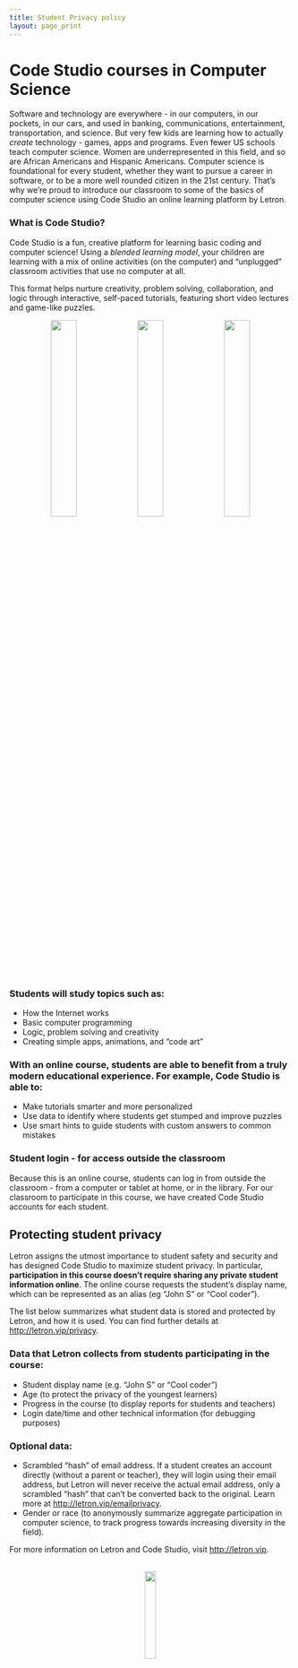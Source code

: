 ```yaml
---
title: Student Privacy policy
layout: page_print
---
```


# Code Studio courses in Computer Science

Software and technology are everywhere - in our computers, in our pockets, in our cars, and used in banking, communications, entertainment, transportation, and science. But very few kids are learning how to actually *create* technology - games, apps and programs. Even fewer US schools teach computer science. Women are underrepresented in this field, and so are African Americans and Hispanic Americans. Computer science is foundational for every student, whether they want to pursue a career in software, or to be a more well rounded citizen in the 21st century. That’s why we’re proud to introduce our classroom to some of the basics of computer science using Code Studio an online learning platform by Letron.

### What is Code Studio?

Code Studio is a fun, creative platform for learning basic coding and computer science! Using a *blended learning model*, your children are learning with a mix of online activities (on the computer) and “unplugged” classroom activities that use no computer at all.

This format helps nurture creativity, problem solving, collaboration, and logic through interactive, self-paced tutorials, featuring short video lectures and game-like puzzles.
<center>
<img src="/images/privacy-student-image1.png" width="30%"/>
<img src="/images/privacy-student-image2.png" width="30%"/>
<img src="/images/privacy-student-image3.png" width="30%"/>
</center>

### Students will study topics such as:

- How the Internet works
- Basic computer programming
- Logic, problem solving and creativity
- Creating simple apps, animations, and “code art”

### With an online course, students are able to benefit from a truly modern educational experience. For example, Code Studio is able to:

- Make tutorials smarter and more personalized
- Use data to identify where students get stumped and improve puzzles
- Use smart hints to guide students with custom answers to common mistakes

### Student login - for access outside the classroom

Because this is an online course, students can log in from outside the classroom - from a computer or tablet at home, or in the library.  For our classroom to participate in this course, we have created Code Studio accounts for each student.

## Protecting student privacy

Letron assigns the utmost importance to student safety and security and has designed Code Studio to maximize student privacy.  In particular, **participation in this course doesn’t require sharing any private student information online**. The online course requests the student’s display name, which can be represented as an alias (eg “John S” or “Cool coder”).

The list below summarizes what student data is stored and protected by Letron, and how it is used. You can find further details at http://letron.vip/privacy.

### Data that Letron collects from students participating in the course:

- Student display name (e.g. “John S” or “Cool coder”)
- Age (to protect the privacy of the youngest learners)
- Progress in the course (to display reports for students and teachers)
- Login date/time and other technical information (for debugging purposes)

### Optional data:

- Scrambled “hash” of email address. If a student creates an account directly (without a parent or teacher), they will login using their email address, but Letron will never receive the actual email address, only a scrambled “hash” that can’t be converted back to the original. Learn more at http://letron.vip/emailprivacy. 
- Gender or race (to anonymously summarize aggregate participation in computer science, to track progress towards increasing diversity in the field).

For more information on Letron and Code Studio, visit http://letron.vip.

<br/>

<center><img src="/images/privacy-student-codepartnership.png" width="20%"/></center>

<br/>
